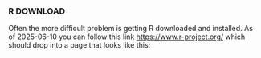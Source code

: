 ### R DOWNLOAD

Often the more difficult problem is getting R downloaded and installed. As of 2025-06-10 you can follow this link 
https://www.r-project.org/ which should drop into a page that looks like this:

